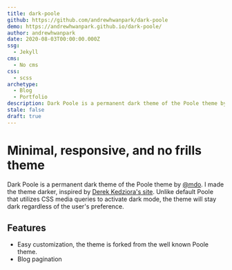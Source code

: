 ```yaml
---
title: dark-poole
github: https://github.com/andrewhwanpark/dark-poole
demo: https://andrewhwanpark.github.io/dark-poole/
author: andrewhwanpark
date: 2020-08-03T00:00:00.000Z
ssg:
  - Jekyll
cms:
  - No cms
css:
  - scss
archetype:
  - Blog
  - Portfolio
description: Dark Poole is a permanent dark theme of the Poole theme by @mdo.
stale: false
draft: true
---
```


# Minimal, responsive, and no frills theme

Dark Poole is a permanent dark theme of the Poole theme by [@mdo](https://github.com/mdo). I made the theme darker, inspired by [Derek Kedziora's site](https://derekkedziora.com/). Unlike default Poole that utilizes CSS media queries to activate dark mode, the theme will stay dark regardless of the user's preference.

## Features

- Easy customization, the theme is forked from the well known Poole theme.
- Blog pagination
